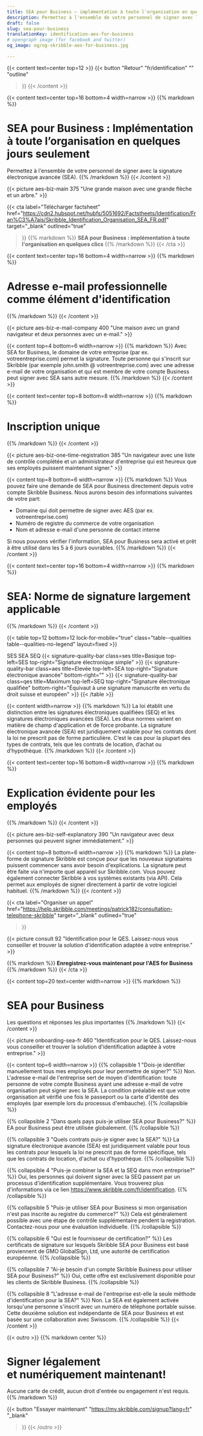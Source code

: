 ```yaml
---
title: SEA pour Business – implémentation à toute l'organisation en quelques clics
description: Permettez à l'ensemble de votre personnel de signer avec la signature électronique avancée (SEA).
draft: false
slug: sea-pour-business
translationKey: identification-aes-for-business
# opengraph image (for facebook and twitter)
og_image: og/og-skribble-aes-for-business.jpg

---
```


{{< content text=center top=12 >}}
{{< button
  "Retour"
  "fr/identification"
  ""
  "outline"
>}}
{{< /content >}}

{{< content text=center top=16 bottom=4 width=narrow >}}
{{% markdown %}}
# SEA pour Business : Implémentation à toute l’organisation en quelques jours seulement
Permettez à l'ensemble de votre personnel de signer avec la signature électronique avancée (SEA).
{{% /markdown %}}
{{< /content >}}

{{< picture aes-biz-main 375 "Une grande maison avec une grande flèche et un arbre." >}}

{{< cta
  label="Télécharger factsheet"
  href="https://cdn2.hubspot.net/hubfs/5051692/Factstheets/Identification/Fran%C3%A7ais/Skribble_Identification_Organisation_SEA_FR.pdf"
  target="_blank"
  outlined="true"
>}}
{{% markdown %}}
**SEA pour Business : implémentation à toute l'organisation en quelques clics**
{{% /markdown %}}
{{< /cta >}}

[//]: # (--------------------------------------------------------------------------------------------------------------)

{{< content text=center top=16 bottom=4 width=narrow >}}
{{% markdown %}}
# Adresse e-mail professionnelle comme élément d'identification
{{% /markdown %}}
{{< /content >}}

{{< picture aes-biz-e-mail-company 400 "Une maison avec un grand navigateur et deux personnes avec un e-mail." >}}

{{< content top=4 bottom=6 width=narrow >}}
{{% markdown %}}
Avec SEA for Business, le domaine de votre entreprise (par ex. votreentreprise.com) permet la signature. Toute personne qui s'inscrit sur Skribble (par exemple john.smith @ votreentreprise.com) avec une adresse e-mail de votre organisation et qui est membre de votre compte Business peut signer avec SEA sans autre mesure.
{{% /markdown %}}
{{< /content >}}

[//]: # (--------------------------------------------------------------------------------------------------------------)

{{< content text=center top=8 bottom=8 width=narrow >}}
{{% markdown %}}
# Inscription unique
{{% /markdown %}}
{{< /content >}}

{{< picture aes-biz-one-time-registration 385 "Un navigateur avec une liste de contrôle complétée et un administrateur d'entreprise qui est heureux que ses employés puissent maintenant signer." >}}

{{< content top=8 bottom=6 width=narrow >}}
{{% markdown %}}
Vous pouvez faire une demande de SEA pour Business directement depuis votre compte Skribble Business. Nous aurons besoin des informations suivantes de votre part:

- Domaine qui doit permettre de signer avec AES (par ex. votreentreprise.com)
- Numéro de registre du commerce de votre organisation
- Nom et adresse e-mail d'une personne de contact interne

Si nous pouvons vérifier l'information, SEA pour Business sera activé et prêt à être utilisé dans les 5 à 6 jours ouvrables.
{{% /markdown %}}
{{< /content >}}

[//]: # (--------------------------------------------------------------------------------------------------------------)

{{< content text=center top=16 bottom=4 width=narrow >}}
{{% markdown %}}
# SEA: Norme de signature largement applicable
{{% /markdown %}}
{{< /content >}}

{{< table top=12 bottom=12 lock-for-mobile="true" class="table--qualities table--qualities-no-legend" layout=fixed >}}
<thead>
  <tr>
    <th scope="col"></th>
    <th scope="col">SES</th>
    <th scope="col">SEA</th>
    <th scope="col">SEQ</th>
  </tr>
</thead>
<tbody>
  <tr>
    <th scope="row"></th>
    <td class="signature-quality-bar">
      {{< signature-quality-bar
        class=ses
        title=Basique
        top-left=SES
        top-right="Signature électronique simple"
      >}}
    </td>
    <td class="signature-quality-bar">
      {{< signature-quality-bar
        class=aes
        title=Elevée
        top-left=SEA
        top-right="Signature électronique avancée"
        bottom-right=""
      >}}
    </td>
    <td class="signature-quality-bar">
      {{< signature-quality-bar
        class=qes
        title=Maximum
        top-left=SEQ
        top-right="Signature électronique qualifiée"
        bottom-right="Équivaut à une signature manuscrite en vertu du droit suisse et européen"
      >}}
    </td>
  </tr>
  <tr>
    <th scope="row"></th>
  </tr>

</tbody>
{{< /table >}}

{{< content width=narrow >}}
{{% markdown %}}
La loi établit une distinction entre les signatures électroniques qualifiées (SEQ)
et les signatures électroniques avancées (SEA). Les deux normes varient
en matière de champ d'application et de force probante. La signature électronique avancée (SEA) est juridiquement valable pour les contrats dont la loi ne prescrit pas de forme particulière.
C’est le cas pour la plupart des types de contrats, tels que les contrats de location, d’achat ou d’hypothèque.
{{% /markdown %}}
{{< /content >}}

[//]: # (--------------------------------------------------------------------------------------------------------------)

{{< content text=center top=16 bottom=8 width=narrow >}}
{{% markdown %}}
# Explication évidente pour les employés
{{% /markdown %}}
{{< /content >}}

{{< picture aes-biz-self-explanatory 390 "Un navigateur avec deux personnes qui peuvent signer immédiatement." >}}

{{< content top=8 bottom=6 width=narrow >}}
{{% markdown %}}
La plate-forme de signature Skribble est conçue pour que les nouveaux signataires puissent commencer sans avoir besoin d'explications. La signature peut être faite via n'importe quel appareil sur Skribble.com. Vous pouvez également connecter Skribble à vos systèmes existants (via API). Cela permet aux employés de signer directement à partir de votre logiciel habituel.
{{% /markdown %}}
{{< /content >}}

[//]: # (--------------------------------------------------------------------------------------------------------------)

{{< cta
  label="Organiser un appel"
  href="https://help.skribble.com/meetings/patrick182/consultation-telephone-skribble"
  target="_blank"
  outlined="true"
>}}

{{< picture consult 92 "Identification pour le QES. Laissez-nous vous conseiller et trouver la solution d'identification adaptée à votre entreprise." >}}

{{% markdown %}}
**Enregistrez-vous maintenant pour l'AES for Business**
{{% /markdown %}}
{{< /cta >}}


[//]: # (--------------------------------------------------------------------------------------------------------------)

{{< content top=20 text=center width=narrow >}}
{{% markdown %}}
# SEA pour Business
Les questions et réponses les plus importantes
{{% /markdown %}}
{{< /content >}}

{{< picture onboarding-sea-fr 460 "Identification pour le QES. Laissez-nous vous conseiller et trouver la solution d'identification adaptée à votre entreprise." >}}

{{< content top=6 width=narrow >}}
{{% collapsible 1 "Dois-je identifier manuellement tous mes employés pour leur permettre de signer?" %}}
Non. L'adresse e-mail de l'entreprise sert de moyen d'identification: toute personne de votre compte Business ayant une adresse e-mail de votre organisation peut signer avec la SEA. La condition préalable est que votre organisation ait vérifié une fois le passeport ou la carte d'identité des employés (par exemple lors du processus d'embauche).
{{% /collapsible %}}

{{% collapsible 2 "Dans quels pays puis-je utiliser SEA pour Business?" %}}
EA pour Business peut être utilisée globalement.
{{% /collapsible %}}

{{% collapsible 3 "Quels contrats puis-je signer avec la SEA?" %}}
La signature électronique avancée (SEA) est juridiquement valable pour tous les contrats pour lesquels la loi ne prescrit pas de forme spécifique, tels que les contrats de location, d'achat ou d'hypothèque.
{{% /collapsible %}}

{{% collapsible 4 "Puis-je combiner la SEA et la SEQ dans mon entreprise?" %}}
Oui, les personnes qui doivent signer avec la SEQ passent par un processus d'identification supplémentaire. Vous trouverez plus d'informations via ce lien https://www.skribble.com/fr/identification.
{{% /collapsible %}}

{{% collapsible 5 "Puis-je utiliser SEA pour Business si mon organisation n'est pas inscrite au registre du commerce?" %}}
Cela est généralement possible avec une étape de contrôle supplémentaire pendent la registration. Contactez-nous pour une évaluation individuelle.
{{% /collapsible %}}

{{% collapsible 6 "Qui est le fournisseur de certification?" %}}
Les certificats de signature sur lesquels Skribble SEA pour Business est basé proviennent de GMO GlobalSign, Ltd, une autorité de certification européenne.
{{% /collapsible %}}

{{% collapsible 7 "Ai-je besoin d'un compte Skribble Business pour utiliser SEA pour Business?" %}}
Oui, cette offre est exclusivement disponible pour les clients de Skribble Business.
{{% /collapsible %}}

{{% collapsible 8 "L'adresse e-mail de l'entreprise est-elle la seule méthode d'identification pour la SEA?" %}}
Non. La SEA est également activée lorsqu'une personne s'inscrit avec un numéro de téléphone portable suisse. Cette deuxième solution est indépendante de SEA pour Business et est basée sur une collaboration avec Swisscom.
{{% /collapsible %}}
{{< /content >}}


[//]: # (--------------------------------------------------------------------------------------------------------------)

{{< outro >}}
{{% markdown center %}}
# Signer légalement <br class="hide-for-mobile">et numériquement maintenant!
Aucune carte de crédit, aucun droit d'entrée
ou engagement n'est requis.
{{% /markdown %}}

{{< button
  "Essayer maintenant"
  "https://my.skribble.com/signup?lang=fr"
  "_blank"
>}}
{{< /outro >}}